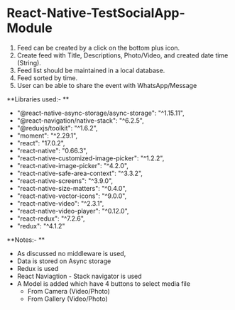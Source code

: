 # React-Native-TestSocialApp-Module
1. Feed can be created by a click on the bottom plus icon.
2. Create feed with Title, Descriptions, Photo/Video, and created date time (String).
3. Feed list should be maintained in a local database.
4. Feed sorted by time.
5. User can be able to share the event with WhatsApp/Message


**Libraries used:-  **

- "@react-native-async-storage/async-storage": "^1.15.11",
- "@react-navigation/native-stack": "^6.2.5",
- "@reduxjs/toolkit": "^1.6.2",
- "moment": "^2.29.1",
- "react": "17.0.2",
- "react-native": "0.66.3",
- "react-native-customized-image-picker": "^1.2.2",
- "react-native-image-picker": "^4.2.0",
- "react-native-safe-area-context": "^3.3.2",
- "react-native-screens": "^3.9.0",
- "react-native-size-matters": "^0.4.0",
- "react-native-vector-icons": "^9.0.0",
- "react-native-video": "^2.3.1",
- "react-native-video-player": "^0.12.0",
- "react-redux": "^7.2.6",
- "redux": "^4.1.2"


**Notes:- **

- As discussed no middleware is used,
- Data is stored on Async storage 
- Redux is used
- React Naviagtion - Stack navigator is used
- A Model is added which have 4 buttons to select media file
     - From Camera (Video/Photo)
     - From Gallery (Video/Photo)
